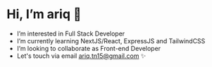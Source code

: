 # Hi, I’m ariq 👋
- I’m interested in Full Stack Developer 
- I’m currently learning NextJS/React, ExpressJS and TailwindCSS
- I’m looking to collaborate as Front-end Developer
- Let's touch via email ariq.tn15@gmail.com ✨

<!---
ariqtb/ariqtb is a ✨ special ✨ repository because its `README.md` (this file) appears on your GitHub profile.
You can click the Preview link to take a look at your changes.
--->
